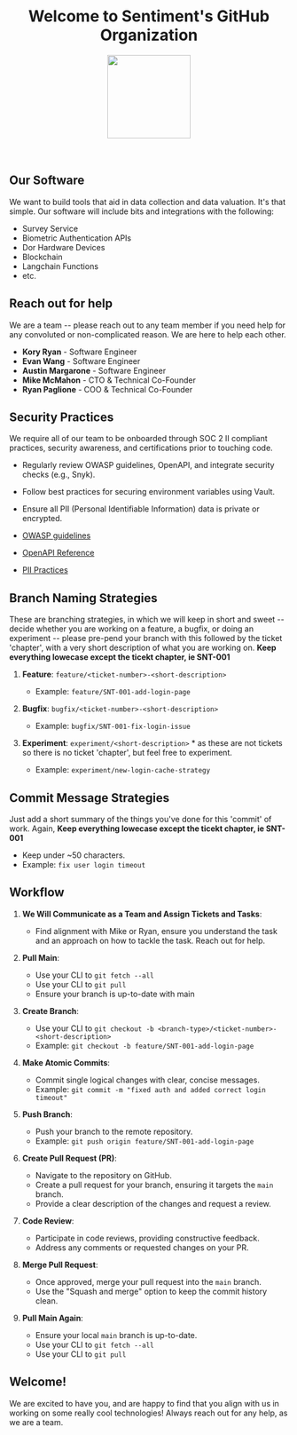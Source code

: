 <h1 align="center">Welcome to Sentiment's GitHub Organization</h1>

<div id="header" align="start">
  <div align="center">
  <img src="https://sentiment-survey-logos.s3.us-east-2.amazonaws.com/8aa0c65f-2232-49c8-a647-29b039d9f5c1.jpeg" width="150"/><br>
  </div>
    <br>
    <br>

## Our Software
We want to build tools that aid in data collection and data valuation. It's that simple. Our software will include bits and integrations with the following:

- Survey Service
- Biometric Authentication APIs
- Dor Hardware Devices
- Blockchain
- Langchain Functions
- etc.

## Reach out for help
We are a team -- please reach out to any team member if you need help for any convoluted or non-complicated reason. We are here to help each other.

- **Kory Ryan** - Software Engineer
- **Evan Wang** - Software Engineer
- **Austin Margarone** - Software Engineer
- **Mike McMahon** - CTO & Technical Co-Founder
- **Ryan Paglione** - COO & Technical Co-Founder

## Security Practices
We require all of our team to be onboarded through SOC 2 II compliant practices, security awareness, and certifications prior to touching code.

- Regularly review OWASP guidelines, OpenAPI, and integrate security checks (e.g., Snyk).
- Follow best practices for securing environment variables using Vault.
- Ensure all PII (Personal Identifiable Information) data is private or encrypted.

- [OWASP guidelines](https://owasp.org/www-project-secure-coding-practices-quick-reference-guide/stable-en/02-checklist/05-checklist)
- [OpenAPI Reference](https://swagger.io/specification/)
- [PII Practices](https://www.virtru.com/blog/compliance/hipaa/pii-encryption-best-practices#:~:text=It%20requires%20encryption%20in%20transit,or%20damage%20to%20your%20reputation.)

## Branch Naming Strategies
These are branching strategies, in which we will keep in short and sweet -- decide whether you are working on a feature, a bugfix, or doing an experiment -- please pre-pend your branch with this followed by the ticket 'chapter', with a very short description of what you are working on. **Keep everything lowecase except the ticekt chapter, ie SNT-001**

1. **Feature**: `feature/<ticket-number>-<short-description>`
   - Example: `feature/SNT-001-add-login-page`
   
2. **Bugfix**: `bugfix/<ticket-number>-<short-description>`
   - Example: `bugfix/SNT-001-fix-login-issue`
   
3. **Experiment**: `experiment/<short-description>` * as these are not tickets so there is no ticket 'chapter', but feel free to experiment.
   - Example: `experiment/new-login-cache-strategy`

## Commit Message Strategies
Just add a short summary of the things you've done for this 'commit' of work. Again, **Keep everything lowecase except the ticekt chapter, ie SNT-001**
   
  - Keep under ~50 characters.
  - Example: `fix user login timeout`

## Workflow

1. **We Will Communicate as a Team and Assign Tickets and Tasks**:
   - Find alignment with Mike or Ryan, ensure you understand the task and an approach on how to tackle the task. Reach out for help.

2. **Pull Main**:
   - Use your CLI to `git fetch --all`
   - Use your CLI to `git pull`
   - Ensure your branch is up-to-date with main

3. **Create Branch**:
   - Use your CLI to `git checkout -b <branch-type>/<ticket-number>-<short-description>`
   - Example: `git checkout -b feature/SNT-001-add-login-page`

4. **Make Atomic Commits**:
   - Commit single logical changes with clear, concise messages.
   - Example: `git commit -m "fixed auth and added correct login timeout"`

5. **Push Branch**:
   - Push your branch to the remote repository.
   - Example: `git push origin feature/SNT-001-add-login-page`

6. **Create Pull Request (PR)**:
   - Navigate to the repository on GitHub.
   - Create a pull request for your branch, ensuring it targets the `main` branch.
   - Provide a clear description of the changes and request a review.

7. **Code Review**:
   - Participate in code reviews, providing constructive feedback.
   - Address any comments or requested changes on your PR.

8. **Merge Pull Request**:
   - Once approved, merge your pull request into the `main` branch.
   - Use the "Squash and merge" option to keep the commit history clean.

9. **Pull Main Again**:
   - Ensure your local `main` branch is up-to-date.
   - Use your CLI to `git fetch --all`
   - Use your CLI to `git pull`

## Welcome!
We are excited to have you, and are happy to find that you align with us in working on some really cool technologies! Always reach out for any help, as we are a team.
